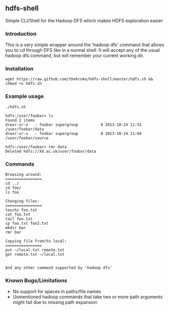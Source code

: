 ## hdfs-shell

Simple CLI/Shell for the Hadoop DFS which makes HDFS exploration easier

### Introduction

This is a very simple wrapper around the 'hadoop dfs' command that allows you to cd through DFS like in a normal shell. It will accept any of the usual hadoop dfs command, but will remember your current working dir.

### Installation
	wget https://raw.github.com/thekroko/hdfs-shell/master/hdfs.sh && chmod +x hdfs.sh

### Example usage
	./hdfs.sh

	hdfs:/user/foobar> ls
	Found 2 items
	drwxr-xr-x   - foobar supergroup          0 2013-10-24 11:51 /user/foobar/data
	drwxr-xr-x   - foobar supergroup          0 2013-10-24 11:04 /user/foobar/source
	
	hdfs:/user/foobar> rmr data
  	Deleted hdfs://XX.ac.uk/user/foobar/data

### Commands
	Browsing around:
	================
  	cd ../
  	cd foo/
  	ls foo

	Changing files:
	================
  	touchz foo.txt
  	cat foo.txt
  	tail foo.txt
  	cp foo.txt foo2.txt
  	mkdir bar
  	rmr bar

	Copying file from/to local:
	================
  	put ~/local.txt remote.txt
  	get remote.txt ~/local.txt


	And any other command supported by 'hadoop dfs'

### Known Bugs/Limitations
* No support for spaces in paths/file names
* Unmentioned hadoop commands that take two or more path arguments might fail due to missing path expansion

